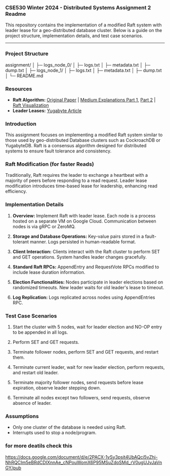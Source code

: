 ### CSE530 Winter 2024 - Distributed Systems Assignment 2 Readme

This repository contains the implementation of a modified Raft system with leader lease for a geo-distributed database cluster. Below is a guide on the project structure, implementation details, and test case scenarios.

---

### Project Structure

assignment/
│
├─ logs_node_0/
│  ├─ logs.txt
│  ├─ metadata.txt
│  ├─ dump.txt
│
├─ logs_node_1/
│  ├─ logs.txt
│  ├─ metadata.txt
│  ├─ dump.txt
│
└─ README.md



### Resources

- **Raft Algorithm:** [Original Paper](link) | [Medium Explanations Part 1](link), [Part 2](link) | [Raft Visualization](link)
- **Leader Leases:** [Yugabyte Article](link)

### Introduction

This assignment focuses on implementing a modified Raft system similar to those used by geo-distributed Database clusters such as CockroachDB or YugabyteDB. Raft is a consensus algorithm designed for distributed systems to ensure fault tolerance and consistency.

### Raft Modification (for faster Reads)

Traditionally, Raft requires the leader to exchange a heartbeat with a majority of peers before responding to a read request. Leader lease modification introduces time-based lease for leadership, enhancing read efficiency.

### Implementation Details

1. **Overview:** Implement Raft with leader lease. Each node is a process hosted on a separate VM on Google Cloud. Communication between nodes is via gRPC or ZeroMQ.

2. **Storage and Database Operations:** Key-value pairs stored in a fault-tolerant manner. Logs persisted in human-readable format.

3. **Client Interaction:** Clients interact with the Raft cluster to perform SET and GET operations. System handles leader changes gracefully.

4. **Standard Raft RPCs:** AppendEntry and RequestVote RPCs modified to include lease duration information.

5. **Election Functionalities:** Nodes participate in leader elections based on randomized timeouts. New leader waits for old leader's lease to timeout.

6. **Log Replication:** Logs replicated across nodes using AppendEntries RPC.

### Test Case Scenarios

1. Start the cluster with 5 nodes, wait for leader election and NO-OP entry to be appended in all logs.

2. Perform SET and GET requests.

3. Terminate follower nodes, perform SET and GET requests, and restart them.

4. Terminate current leader, wait for new leader election, perform requests, and restart old leader.

5. Terminate majority follower nodes, send requests before lease expiration, observe leader stepping down.

6. Terminate all nodes except two followers, send requests, observe absence of leader.

### Assumptions

- Only one cluster of the database is needed using Raft.
- Interrupts used to stop a node/program.


### for more deatils check this
https://docs.google.com/document/d/e/2PACX-1vSy3psit4UbAQci5vZhj-NhRQCIm5eBRdCDIXnnAe_cNPouWomX6P95MSuZdoSMd_rV0ugUJvJaVnGY/pub
